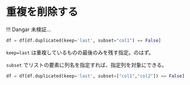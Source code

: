 # 重複を削除する

!!! Dangar
    未検証...

```py
df = df[df.duplicated(keep='last', subset="col1") == False]
```

`keep=last` は重複しているものの最後のみを残す指定。のはず。

`subset` でリストの要素に列名を指定すれば、指定列を対象にできる。

```py
df = df[df.duplicated(keep='last', subset=["col1","col2"]) == False]
```
